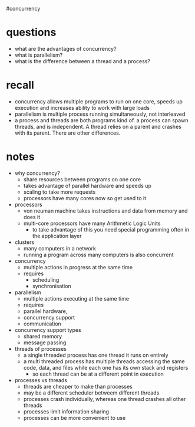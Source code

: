 #concurrency 

# questions

- what are the advantages of concurrency?
- what is parallelism?
- what is the difference between a thread and a process?

# recall

- concurrency allows multiple programs to run on one core, speeds up execution and increases ability to work with large loads
- parallelism is multiple process running simultaneously, not interleaved
- a process and threads are both programs kind of. a process can spawn threads, and is independent. A thread relies on a parent and crashes with its parent. There are other differences.

# notes

- why concurrency?
	- share resources between programs on one core
	- takes advantage of parallel hardware and speeds up
	- scaling to take more requests
	- processors have many cores now so get used to it
- processors
	- von neuman machine takes instructions and data from memory and does it
	- multi-core processors have many Arithmetic Logic Units
		- to take advantage of this you need special programming often in the application layer
- clusters
	- many computers in a network
	- running a program across many computers is also concurrent
- concurrency
	- multiple actions in progress at the same time
	- requires
		- scheduling
		- synchronisation
- parallelism
	- multiple actions executing at the same time
	- requires 
	- parallel hardware, 
	- concurrency support 
	- communication
- concurrency support types
	- shared memory
	- message passing
- threads of processes
	- a single threaded process has one thread it runs on entirely
	- a multi threaded process has multiple threads accessing the same code, data, and files while each one has its own stack and registers
		- so each thread can be at a different point in execution
- processes vs threads
	- threads are cheaper to make than processes
	- may be a different scheduler betweem different threads
	- processes crash individually, whereas one thread crashes all other threads
	- processes limit information sharing
	- processes can be more convenient to use
